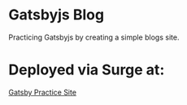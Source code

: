 # Gatsbyjs Blog
Practicing Gatsbyjs by creating a simple blogs site.

# Deployed via Surge at:
<a href="gatsbyjs-fluffy-parent.surge.sh">Gatsby Practice Site</a>
